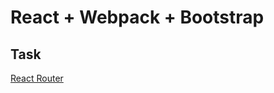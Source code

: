 # React + Webpack + Bootstrap

## Task 
[React Router](https://github.com/rolling-scopes-school/tasks/blob/master/tasks/react/react-api.md)

